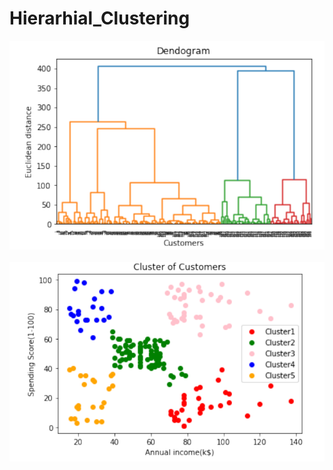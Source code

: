 # Hierarhial_Clustering

<p align='center'>
  <a href="#"><img src="https://raw.githubusercontent.com/D-Sreshta/Hierarhial_Clustering/main/Plot%201%20Dendogram.png"></a>
  &nbsp;&nbsp;
 <a href="#"><img src="https://raw.githubusercontent.com/D-Sreshta/Hierarhial_Clustering/main/Plot%202%20Cluster%20of%20Customers.png"></a>
  &nbsp;&nbsp;
</p>
